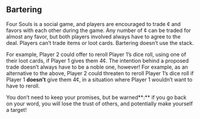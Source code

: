 Bartering
---------

Four Souls is a social game, and players are encouraged to trade ¢ and favors with each other during the game. Any number of ¢ can be traded for almost any favor, but both players involved always have to agree to the deal. Players can’t trade items or loot cards. Bartering doesn’t use the stack.

For example, Player 2 could offer to reroll Player 1’s dice roll, using one of their loot cards, if Player 1 gives them 4¢. The intention behind a proposed trade doesn’t always have to be a noble one, however! For example, as an alternative to the above, Player 2 could threaten to reroll Player 1’s dice roll if Player 1 **doesn’t** give them 4¢, in a situation where Player 1 wouldn’t want to have to reroll.

You don’t need to keep your promises, but be warned**:** if you go back on your word, you will lose the trust of others, and potentially make yourself a target!


